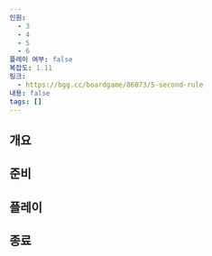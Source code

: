 ```yaml
---
인원:
  - 3
  - 4
  - 5
  - 6
플레이 여부: false
복잡도: 1.11
링크:
  - https://bgg.cc/boardgame/86073/5-second-rule
내용: false
tags: []
---
```

## 개요
## 준비
## 플레이
## 종료